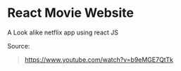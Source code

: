 # React Movie Website

A Look alike netflix app using react JS 

Source: 
> https://www.youtube.com/watch?v=b9eMGE7QtTk
